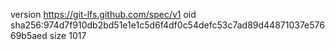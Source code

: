 version https://git-lfs.github.com/spec/v1
oid sha256:974d7f910db2bd51e1e1c5d6f4df0c54defc53c7ad89d44871037e57669b5aed
size 1017
